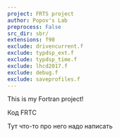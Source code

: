 ```yaml
---
project: FRTS project
author: Popov's Lab
preprocess: False
src_dir: sbr/
extensions: f90
exclude: drivencurrent.f
exclude: typdsp_ext.f
exclude: typdsp_time.f
exclude: lhcd2017.f
exclude: debug.f
exclude: saveprofiles.f
---
```


This is my Fortran project!

Код FRTC

Тут что-то про него надо написать